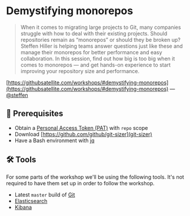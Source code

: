 # Demystifying monorepos

> When it comes to migrating large projects to Git, many companies struggle with how to deal with their existing projects. Should repositories remain as “monorepos” or should they be broken up? Steffen Hiller is helping teams answer questions just like these and manage their monorepos for better performance and easy collaboration. In this session, find out how big is too big when it comes to monorepos — and get hands-on experience to start improving your repository size and performance.

[https://githubsatellite.com/workshops/#demystifying-monorepos](https://githubsatellite.com/workshops/#demystifying-monorepos) — [@steffen](https://github.com/steffen)

## 📣 Prerequisites

- Obtain a [Personal Access Token (PAT)](https://github.com/settings/tokens/new?scopes=repo&description=scale-1-demystifying-monorepos) with `repo` scope
- Download [https://github.com/github/git-sizer](git-sizer)
- Have a Bash environment with [jq](https://stedolan.github.io/jq/)

## 🛠 Tools

For some parts of the workshop we'll be using the following tools. It's not required to have them set up in order to follow the workshop.

- Latest `master` build of [Git](https://github.com/git/git)
- [Elasticsearch](https://www.elastic.co/products/elasticsearch)
- [Kibana](https://www.elastic.co/products/kibana)
